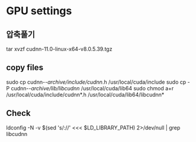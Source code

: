 # GPU settings

## 압축풀기
tar xvzf cudnn-11.0-linux-x64-v8.0.5.39.tgz

## copy files
sudo cp cudnn-*-archive/include/cudnn*.h /usr/local/cuda/include 
sudo cp -P cudnn-*-archive/lib/libcudnn* /usr/local/cuda/lib64 
sudo chmod a+r /usr/local/cuda/include/cudnn*.h /usr/local/cuda/lib64/libcudnn*

## Check
ldconfig -N -v $(sed 's/://' <<< $LD_LIBRARY_PATH) 2>/dev/null | grep libcudnn
